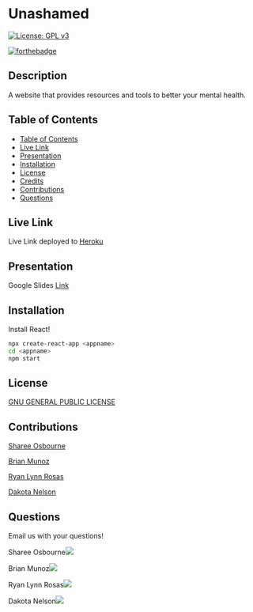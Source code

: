 # Unashamed

[![License: GPL v3](https://img.shields.io/badge/License-GPLv3-blue.svg)](https://www.gnu.org/licenses/gpl-3.0)

[![forthebadge](https://forthebadge.com/images/badges/built-with-love.svg)](https://forthebadge.com)

## Description

A website that provides resources and tools to better your mental health. 

## Table of Contents

  - [Table of Contents](#table-of-contents)
  - [Live Link](#live-link)
  - [Presentation](#presentation)
  - [Installation](#installation)
  - [License](#license)
  - [Credits](#credits)
  - [Contributions](#contributions)
  - [Questions](#questions)

## Live Link

Live Link deployed to [Heroku]()

## Presentation

Google Slides [Link](https://docs.google.com/presentation/d/1dk8mYts0dUHOkhnKTmkXE_HKpDe0P1lLNDQyOzpWKQ0/edit?usp=sharing)

## Installation

Install React! 

```bash
npx create-react-app <appname>
cd <appname> 
npm start
```

## License

[GNU GENERAL PUBLIC LICENSE](https://www.gnu.org/licenses/gpl-3.0.en.html)

## Contributions

[Sharee Osbourne](https://github.com/ShareeO)

[Brian Munoz](https://github.com/BMunoz87)

[Ryan Lynn Rosas](https://github.com/rltrosas88)

[Dakota Nelson](https://github.com/kotalilyy)

## Questions

Email us with your questions! 

Sharee Osbourne<a href="mailto:kotalilyy@gmail.com?"><img src="https://img.shields.io/badge/gmail-%23DD0031.svg?&style=for-the-badge&logo=gmail&logoColor=white"/></a>

Brian Munoz<a href="mailto:kotalilyy@gmail.com?"><img src="https://img.shields.io/badge/gmail-%23DD0031.svg?&style=for-the-badge&logo=gmail&logoColor=white"/></a>

Ryan Lynn Rosas<a href="mailto:rltrosas88@gmail.com?"><img src="https://img.shields.io/badge/gmail-%23DD0031.svg?&style=for-the-badge&logo=gmail&logoColor=white"/></a>

Dakota Nelson<a href="mailto:kotalilyy@gmail.com?"><img src="https://img.shields.io/badge/gmail-%23DD0031.svg?&style=for-the-badge&logo=gmail&logoColor=white"/></a>
